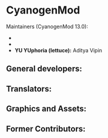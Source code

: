 CyanogenMod
===========

Maintainers (CyanogenMod 13.0):

*
*
* __YU YUphoria (lettuce):__ Aditya Vipin


General developers:
-------------------

Translators:
------------


Graphics and Assets:
--------------------

Former Contributors:
--------------------

